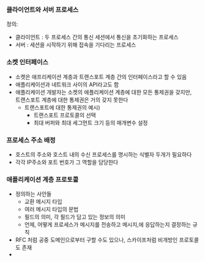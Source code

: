 ### 클라이언트와 서버 프로세스

정의:
- 클라이언트 : 두 프로세스 간의 통신 세션에서 통신을 초기화하는 프로세스
- 서버 : 세션을 시작하기 위해 접속을 기다리는 프로세스

### 소켓 인터페이스

- 소켓은 애프리케이션 계층과 트랜스포트 계층 간의 인터페이스라고 할 수 있음
- 애플리케이션과 네트워크 사이의 API라고도 함
- 애플리케이션 개발자는 소켓의 애플리케이션 계층에 대한 모든 통제권을 갖지만,<br>트랜스포트 계층에 대한 통제권은 거의 갖지 못한다
	- 트랜스포트에 대한 통제권의 예시)
		- 트랜스포트 프로토콜의 선택
		- 최대 버퍼와 최대 세그먼트 크기 등의 매개변수 설정


### 프로세스 주소 배정

- 호스트의 주소와 호스트 내의 수신 프로세스를 명시하는 식별자 두개가 필요하다
- 각각 IP주소와 포트 번호가 그 역할을 담당한다


### 애플리케이션 계층 프로토콜

- 정의하는 사안들
	- 교환 메시지 타입
	- 여러 메시지 타입의 문법
	- 필드의 의미, 각 필드가 담고 있는 정보의 의미
	- 언제, 어떻게 프로세스가 메시지를 전송하고 메시지,에 응답하는지 결정하는 규칙
- RFC 처럼 공중 도메인으로부터 구할 수도 있으나, 스카이프처럼 비개방인 프로토콜도 존재
- 

	